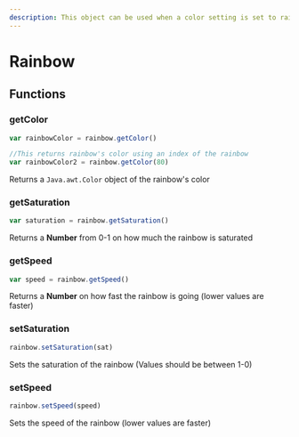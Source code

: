```yaml
---
description: This object can be used when a color setting is set to rainbow
---
```


# Rainbow

## Functions

### getColor

```javascript
var rainbowColor = rainbow.getColor()

//This returns rainbow's color using an index of the rainbow
var rainbowColor2 = rainbow.getColor(80)
```

Returns a `Java.awt.Color` object of the rainbow's color

### getSaturation

```javascript
var saturation = rainbow.getSaturation()
```

Returns a **Number** from 0-1 on how much the rainbow is saturated

### getSpeed

```javascript
var speed = rainbow.getSpeed()
```

Returns a **Number** on how fast the rainbow is going (lower values are faster)

### setSaturation

```javascript
rainbow.setSaturation(sat)
```

Sets the saturation of the rainbow (Values should be between 1-0)

### setSpeed

```javascript
rainbow.setSpeed(speed)
```

Sets the speed of the rainbow (lower values are faster)
